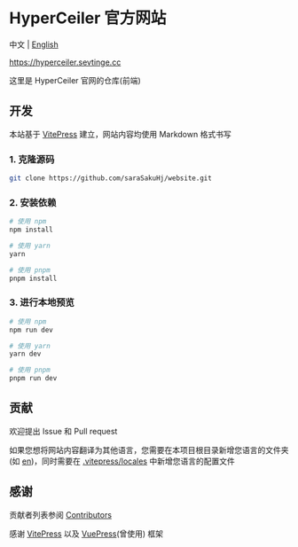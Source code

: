 # HyperCeiler 官方网站

中文 | [English](/en_README.md)

https://hyperceiler.sevtinge.cc

这里是 HyperCeiler 官网的仓库(前端)


## 开发

本站基于 [VitePress](https://vitepress.dev) 建立，网站内容均使用 Markdown 格式书写

### 1. 克隆源码

```bash
git clone https://github.com/saraSakuHj/website.git
```

### 2. 安装依赖

```bash
# 使用 npm
npm install

# 使用 yarn
yarn

# 使用 pnpm
pnpm install
```

### 3. 进行本地预览

```bash
# 使用 npm
npm run dev

# 使用 yarn
yarn dev

# 使用 pnpm
pnpm run dev
```

## 贡献

欢迎提出 Issue 和 Pull request

如果您想将网站内容翻译为其他语言，您需要在本项目根目录新增您语言的文件夹 (如 [en](/en))，同时需要在 [.vitepress/locales](/.vitepress/locales) 中新增您语言的配置文件

## 感谢

贡献者列表参阅 [Contributors](https://github.com/saraSakuHj/website/graphs/contributors)

感谢 [VitePress](https://vitepress.dev) 以及 [VuePress](https://v2.vuepress.vuejs.org)(曾使用) 框架
